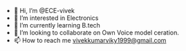 - 👋 Hi, I’m @ECE-vivek
- 👀 I’m interested in Electronics
- 🌱 I’m currently learning B.tech 
- 💞️ I’m looking to collaborate on Own Voice model ceration.
- 📫 How to reach me vivekkumarviky1999@gmail.com


<!---
ECE-vivek/ECE-vivek is a ✨ special ✨ repository because its `README.md` (this file) appears on your GitHub profile.
You can click the Preview link to take a look at your changes.
--->
